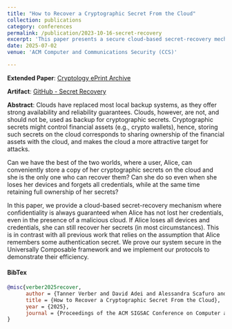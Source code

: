 ```yaml
---
title: "How to Recover a Cryptographic Secret From the Cloud"
collection: publications
category: conferences
permalink: /publication/2023-10-16-secret-recovery
excerpt: 'This paper presents a secure cloud-based secret-recovery mechanism that allows users to store cryptographic secrets and recover them independently, even after losing their credentials, while ensuring confidentiality against malicious clouds.'
date: 2025-07-02
venue: 'ACM Computer and Communications Security (CCS)'

---
```


**Extended Paper**: [Cryptology ePrint Archive](https://eprint.iacr.org/2023/1308) 

**Artifact**: [GitHub - Secret Recovery](https://github.com/wspr-ncsu/Secret-Recovery)


**Abstract**: Clouds have replaced most local backup systems, as they offer strong availability and reliability guarantees. Clouds, however, are not, and should not be, used as backup for cryptographic secrets. Cryptographic secrets might control financial assets (e.g., crypto wallets), hence, storing such secrets on the cloud corresponds to sharing ownership of the financial assets with the cloud, and makes the cloud a more attractive target for attacks.

Can we have the best of the two worlds, where a user, Alice, can conveniently store a copy of her cryptographic secrets on the cloud and she is the only one who can recover them? Can she do so even when she loses her devices and forgets all credentials, while at the same time retaining full ownership of her secrets?

In this paper, we provide a cloud-based secret-recovery mechanism where confidentiality is always guaranteed when Alice has not lost her credentials, even in the presence of a malicious cloud. If Alice loses all devices and credentials, she can still recover her secrets (in most circumstances). This is in contrast with all previous work that relies on the assumption that Alice remembers some authentication secret. We prove our system secure in the Universally Composable framework and we implement our protocols to demonstrate their efficiency.


#### BibTex

```Bibtex
@misc{verber2025recover,
      author = {Tanner Verber and David Adei and Alessandra Scafuro and Chris Orsini},
      title = {How to Recover a Cryptographic Secret From the Cloud},
      year = {2025},
      journal = {Proceedings of the ACM SIGSAC Conference on Computer and Communications Security (ACM CCS)},
}
```